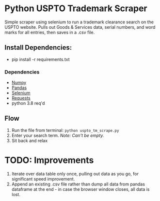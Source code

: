 # Python USPTO Trademark Scraper
Simple scraper using selenium to run a trademark clearance search on the USPTO website. Pulls out Goods & Services data, serial numbers, and word marks for all entries, then saves in a .csv file.  

## Install Dependencies:
- pip install -r requirements.txt

### Dependencies 
- [Numpy](https://pypi.org/project/numpy/) 
- [Pandas](https://pandas.pydata.org/) 
- [Selenium](https://www.selenium.dev/) 
- [Requests](https://requests.readthedocs.io/en/master/) 
- python 3.8 req'd

## Flow 
1. Run the file from terminal:  `python uspto_tm_scrape.py`
2. Enter your search term. _Note: Can't be empty._ 
4. Sit back and relax

# TODO: Improvements
1. Iterate over data table only once, pulling out data as you go, for significant speed improvement. 
2. Append an existing .csv file rather than dump all data from pandas dataframe at the end - in case the browser window closes, all data is lost. 
